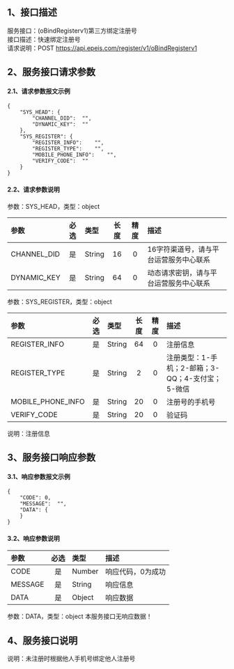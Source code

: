 ## 1、接口描述  
服务接口：(oBindRegisterv1)第三方绑定注册号  
接口描述：快速绑定注册号  
请求说明：POST https://api.epeis.com/register/v1/oBindRegisterv1  
  
## 2、服务接口请求参数  
#### 2.1、请求参数报文示例  
~~~  
{
	"SYS_HEAD":	{
		"CHANNEL_DID":	"",
		"DYNAMIC_KEY":	""
	},
	"SYS_REGISTER":	{
		"REGISTER_INFO":	"",
		"REGISTER_TYPE":	"",
		"MOBILE_PHONE_INFO":	"",
		"VERIFY_CODE":	""
	}
}  
~~~  
#### 2.2、请求参数说明  
参数：SYS_HEAD，类型：object  
  
| 参数 | 必选 | 类型 | 长度 | 精度 | 描述 |  
| :----------------- | :----: | :-------- | :----: | :----: | :---------------- |  
| CHANNEL_DID | 是 | String | 16 | 0 | 16字符渠道号，请与平台运营服务中心联系 |  
| DYNAMIC_KEY | 是 | String | 64 | 0 | 动态请求密钥，请与平台运营服务中心联系 |  
  
参数：SYS_REGISTER，类型：object  
  
| 参数              | 必选 | 类型     | 长度 | 精度 | 描述             |  
| :----------------- | :----: | :-------- | :----: | :----: | :---------------- |  
| REGISTER_INFO |  是  | String   | 64 | 0 | 注册信息 |  
| REGISTER_TYPE |  是  | String   | 2 | 0 | 注册类型：1-手机；2-邮箱；3-QQ；4-支付宝；5-微信 |  
| MOBILE_PHONE_INFO |  是  | String   | 20 | 0 | 注册号的手机号 |  
| VERIFY_CODE |  是  | String   | 20 | 0 | 验证码 |  
  
说明：注册信息  
  
## 3、服务接口响应参数  
#### 3.1、响应参数报文示例  
~~~  
{
	"CODE":	0,
	"MESSAGE":	"",
	"DATA":	{
	}
}  
~~~  
#### 3.2、响应参数说明  
  
| 参数              | 必选 | 类型     | 描述             |  
| :----------------- | :----: | :-------- | :---------------- |  
| CODE | 是 | Number | 响应代码，0为成功 |  
| MESSAGE | 是 | String | 响应信息 |  
| DATA | 是 | Object | 响应数据 |  
  
参数：DATA，类型：object 本服务接口无响应数据！  
## 4、服务接口说明  
说明：未注册时根据他人手机号绑定他人注册号  
